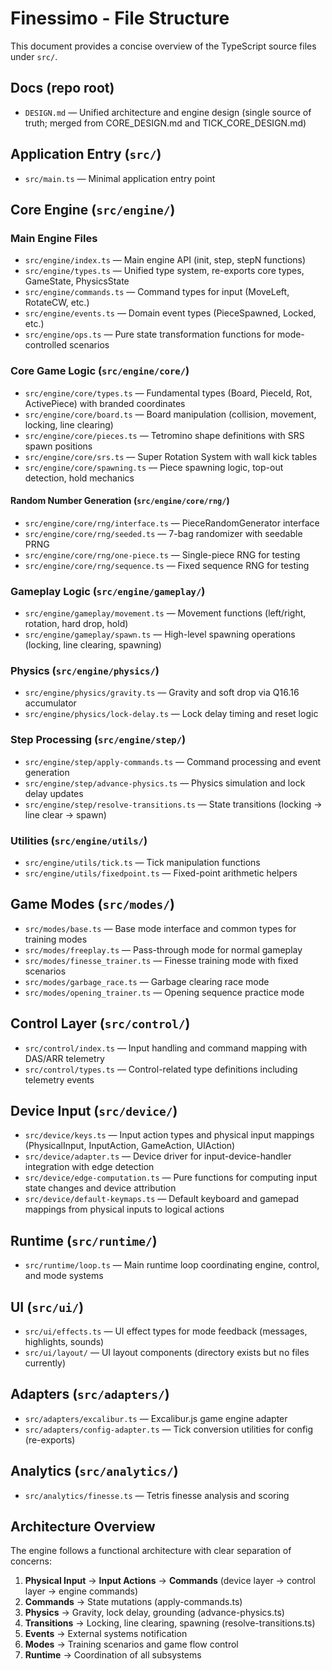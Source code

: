 # Finessimo - File Structure

This document provides a concise overview of the TypeScript source files under `src/`.

## Docs (repo root)

- `DESIGN.md` — Unified architecture and engine design (single source of truth; merged from CORE_DESIGN.md and TICK_CORE_DESIGN.md)

## Application Entry (`src/`)

- `src/main.ts` — Minimal application entry point

## Core Engine (`src/engine/`)

### Main Engine Files

- `src/engine/index.ts` — Main engine API (init, step, stepN functions)
- `src/engine/types.ts` — Unified type system, re-exports core types, GameState, PhysicsState
- `src/engine/commands.ts` — Command types for input (MoveLeft, RotateCW, etc.)
- `src/engine/events.ts` — Domain event types (PieceSpawned, Locked, etc.)
- `src/engine/ops.ts` — Pure state transformation functions for mode-controlled scenarios

### Core Game Logic (`src/engine/core/`)

- `src/engine/core/types.ts` — Fundamental types (Board, PieceId, Rot, ActivePiece) with branded coordinates
- `src/engine/core/board.ts` — Board manipulation (collision, movement, locking, line clearing)
- `src/engine/core/pieces.ts` — Tetromino shape definitions with SRS spawn positions
- `src/engine/core/srs.ts` — Super Rotation System with wall kick tables
- `src/engine/core/spawning.ts` — Piece spawning logic, top-out detection, hold mechanics

#### Random Number Generation (`src/engine/core/rng/`)

- `src/engine/core/rng/interface.ts` — PieceRandomGenerator interface
- `src/engine/core/rng/seeded.ts` — 7-bag randomizer with seedable PRNG
- `src/engine/core/rng/one-piece.ts` — Single-piece RNG for testing
- `src/engine/core/rng/sequence.ts` — Fixed sequence RNG for testing

### Gameplay Logic (`src/engine/gameplay/`)

- `src/engine/gameplay/movement.ts` — Movement functions (left/right, rotation, hard drop, hold)
- `src/engine/gameplay/spawn.ts` — High-level spawning operations (locking, line clearing, spawning)

### Physics (`src/engine/physics/`)

- `src/engine/physics/gravity.ts` — Gravity and soft drop via Q16.16 accumulator
- `src/engine/physics/lock-delay.ts` — Lock delay timing and reset logic

### Step Processing (`src/engine/step/`)

- `src/engine/step/apply-commands.ts` — Command processing and event generation
- `src/engine/step/advance-physics.ts` — Physics simulation and lock delay updates
- `src/engine/step/resolve-transitions.ts` — State transitions (locking → line clear → spawn)

### Utilities (`src/engine/utils/`)

- `src/engine/utils/tick.ts` — Tick manipulation functions
- `src/engine/utils/fixedpoint.ts` — Fixed-point arithmetic helpers

## Game Modes (`src/modes/`)

- `src/modes/base.ts` — Base mode interface and common types for training modes
- `src/modes/freeplay.ts` — Pass-through mode for normal gameplay
- `src/modes/finesse_trainer.ts` — Finesse training mode with fixed scenarios
- `src/modes/garbage_race.ts` — Garbage clearing race mode
- `src/modes/opening_trainer.ts` — Opening sequence practice mode

## Control Layer (`src/control/`)

- `src/control/index.ts` — Input handling and command mapping with DAS/ARR telemetry
- `src/control/types.ts` — Control-related type definitions including telemetry events

## Device Input (`src/device/`)

- `src/device/keys.ts` — Input action types and physical input mappings (PhysicalInput, InputAction, GameAction, UIAction)
- `src/device/adapter.ts` — Device driver for input-device-handler integration with edge detection
- `src/device/edge-computation.ts` — Pure functions for computing input state changes and device attribution
- `src/device/default-keymaps.ts` — Default keyboard and gamepad mappings from physical inputs to logical actions

## Runtime (`src/runtime/`)

- `src/runtime/loop.ts` — Main runtime loop coordinating engine, control, and mode systems

## UI (`src/ui/`)

- `src/ui/effects.ts` — UI effect types for mode feedback (messages, highlights, sounds)
- `src/ui/layout/` — UI layout components (directory exists but no files currently)

## Adapters (`src/adapters/`)

- `src/adapters/excalibur.ts` — Excalibur.js game engine adapter
- `src/adapters/config-adapter.ts` — Tick conversion utilities for config (re-exports)

## Analytics (`src/analytics/`)

- `src/analytics/finesse.ts` — Tetris finesse analysis and scoring

## Architecture Overview

The engine follows a functional architecture with clear separation of concerns:

1. **Physical Input** → **Input Actions** → **Commands** (device layer → control layer → engine commands)
2. **Commands** → State mutations (apply-commands.ts)
3. **Physics** → Gravity, lock delay, grounding (advance-physics.ts)
4. **Transitions** → Locking, line clearing, spawning (resolve-transitions.ts)
5. **Events** → External systems notification
6. **Modes** → Training scenarios and game flow control
7. **Runtime** → Coordination of all subsystems
